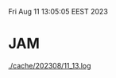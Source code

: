Fri Aug 11 13:05:05 EEST 2023
# JAM
<a href='./cache/202308/11_13.log'>./cache/202308/11_13.log</a>
